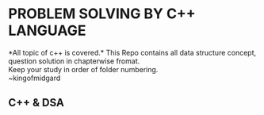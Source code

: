 <h1>PROBLEM SOLVING BY C++ LANGUAGE</h1>
*All topic of c++ is covered.*
This Repo contains all data structure concept, question solution in chapterwise fromat.
<br>
Keep your study in order of folder numbering.<br>
~kingofmidgard<br>
<h2>C++ & DSA</h2>
